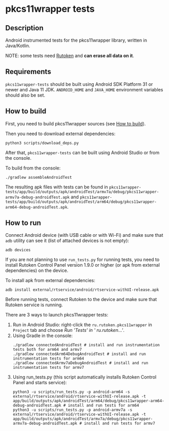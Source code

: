 # pkcs11wrapper tests

## Description

Android instrumented tests for the pkcs11wrapper library, written in Java/Kotlin.

NOTE: some tests need [Rutoken](https://www.rutoken.ru/products/all/) and **can erase all data on it**.

## Requirements

`pkcs11wrapper-tests` should be built using Android SDK Platform 31 or newer and Java 11 JDK. `ANDROID_HOME`
and `JAVA_HOME` environment variables should also be set.

## How to build

First, you need to build pkcs11wrapper sources (see [How to build](../README.md#how-to-build)).

Then you need to download external dependencies:

```shell
python3 scripts/download_deps.py
```

After that, `pkcs11wrapper-tests` can be built using Android Studio or from the console.

To build from the console:

```shell
./gradlew assembleAndroidTest
```

The resulting apk files with tests can be found in
`pkcs11wrapper-tests/app/build/outputs/apk/androidTest/armv7a/debug/pkcs11wrapper-armv7a-debug-androidTest.apk` and
`pkcs11wrapper-tests/app/build/outputs/apk/androidTest/arm64/debug/pkcs11wrapper-arm64-debug-androidTest.apk`.

## How to run

Connect Android device (with USB cable or with Wi-Fi) and make sure that `adb` utility can see it (list of attached
devices is not empty):

```shell
adb devices
```

If you are not planning to use `run_tests.py` for running tests, you need to install Rutoken Control Panel version
1.9.0 or higher (or apk from external dependencies) on the device.

To install apk from external dependencies:

```shell
adb install external/rtservice/android/rtservice-withUI-release.apk
```

Before running tests, connect Rutoken to the device and make sure that Rutoken service is running.

There are 3 ways to launch pkcs11wrapper tests:

1. Run in Android Studio: right-click the `ru.rutoken.pkcs11wrapper` in `Project` tab and choose _Run 'Tests' in '
   ru.rutoken...'_.
2. Using Gradle in the console:
   ```shell
   ./gradlew connectedAndroidTest # install and run instrumentation tests both for arm64 and armv7
   ./gradlew connectedArm64DebugAndroidTest # install and run instrumentation tests for arm64
   ./gradlew connectedArmv7aDebugAndroidTest # install and run instrumentation tests for armv7
   ```
3. Using run_tests.py (this script automatically installs Rutoken Control Panel and starts service):
   ```shell
   python3 -u scripts/run_tests.py -p android-arm64 -s external/rtservice/android/rtservice-withUI-release.apk -t app/build/outputs/apk/androidTest/arm64/debug/pkcs11wrapper-arm64-debug-androidTest.apk # install and run tests for arm64
   python3 -u scripts/run_tests.py -p android-armv7a -s external/rtservice/android/rtservice-withUI-release.apk -t app/build/outputs/apk/androidTest/armv7a/debug/pkcs11wrapper-armv7a-debug-androidTest.apk # install and run tests for armv7
   ```
